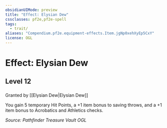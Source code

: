 ```yaml
---
obsidianUIMode: preview
title: "Effect: Elysian Dew"
cssclasses: pf2e,pf2e-spell
tags:
  - trait/
aliases: "Compendium.pf2e.equipment-effects.Item.jgNp0xehXyEp5CxY"
license: OGL
---
```

# Effect: Elysian Dew
## Level 12
### 






Granted by [[Elysian Dew|Elysian Dew]]

You gain 5 temporary Hit Points, a +1 item bonus to saving throws, and a +1 item bonus to Acrobatics and Athletics checks.

*Source: Pathfinder Treasure Vault*
*OGL*